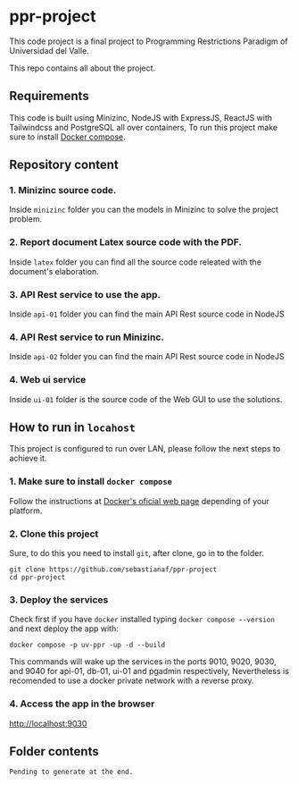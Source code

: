 # ppr-project
This code project is a final project to Programming Restrictions Paradigm of Universidad del Valle.

This repo contains all about the project.

## Requirements
This code is built using Minizinc, NodeJS with ExpressJS, ReactJS with Tailwindcss and PostgreSQL all over containers, To run this project make sure to install [Docker compose](https://docs.docker.com/).

## Repository content

### 1. Minizinc source code.
Inside `minizinc` folder you can the models in Minizinc to solve the project problem.

### 2. Report document Latex source code with the PDF.
Inside `latex` folder you can find all the source code releated with the document's elaboration.

### 3. API Rest service to use the app.
Inside `api-01` folder you can find the main API Rest source code in NodeJS

### 4. API Rest service to run Minizinc.
Inside `api-02` folder you can find the main API Rest source code in NodeJS

### 4. Web ui service
Inside `ui-01` folder is the source code of the Web GUI to use the solutions.

## How to run in `locahost`
This project is configured to run over LAN, please follow the next steps to achieve it.

### 1. Make sure to install `docker compose`
Follow the instructions at [Docker's oficial web page](https://docs.docker.com/) depending of your platform.

### 2. Clone this project
Sure, to do this you need to install `git`, after clone, go in to the folder.
```
git clone https://github.com/sebastianaf/ppr-project
cd ppr-project
```

### 3. Deploy the services
Check first if you have `docker` installed typing `docker compose --version` and next deploy the app with:
```
docker compose -p uv-ppr -up -d --build
```
This commands will wake up the services in the ports 9010, 9020, 9030, and 9040 for api-01, db-01, ui-01 and pgadmin respectively, Nevertheless is recomended to use a docker private network with a reverse proxy.

### 4. Access the app in the browser

[http://localhost:9030](http://localhost:9030)


## Folder contents
```
Pending to generate at the end.
```






